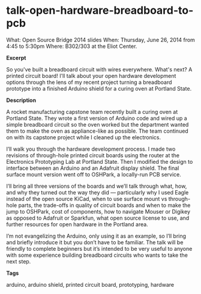 talk-open-hardware-breadboard-to-pcb
====================================

What: Open Source Bridge 2014 slides
When: Thursday, June 26, 2014 from 4:45 to 5:30pm
Where: B302/303 at the Eliot Center.

**Excerpt**

So you've built a breadboard circuit with wires everywhere. What's next? A printed circuit board! I'll talk about your open hardware development options through the lens of my recent project turning a breadboard prototype into a finished Arduino shield for a curing oven at Portland State. 

**Description**

A rocket manufacturing capstone team recently built a curing oven at Portland State. They wrote a first version of Arduino code and wired up a simple breadboard circuit so the oven worked but the department wanted them to make the oven as appliance-like as possible. The team continued on with its capstone project while I cleaned up the electronics.

I’ll walk you through the hardware development process. I made two revisions of through-hole printed circuit boards using the router at the Electronics Prototyping Lab at Portland State. Then I modified the design to interface between an Arduino and an Adafruit display shield. The final surface mount version went off to OSHPark, a locally-run PCB service.

I’ll bring all three versions of the boards and we’ll talk through what, how, and why they turned out the way they did — particularly why I used Eagle instead of the open source KiCad, when to use surface mount vs through-hole parts, the trade-offs in quality of circuit boards and when to make the jump to OSHPark, cost of components, how to navigate Mouser or Digikey as opposed to Adafruit or Sparkfun, what open source license to use, and further resources for open hardware in the Portland area.

I’m not evangelizing the Arduino, only using it as an example, so I’ll bring and briefly introduce it but you don’t have to be familiar. The talk will be friendly to complete beginners but it’s intended to be very useful to anyone with some experience building breadboard circuits who wants to take the next step.

**Tags**

arduino, arduino shield, printed circuit board, prototyping, hardware

